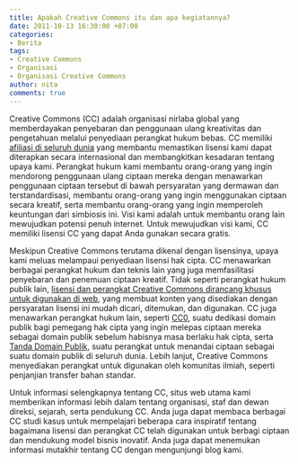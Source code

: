 ```yaml
---
title: Apakah Creative Commons itu dan apa kegiatannya?
date: 2011-10-13 16:30:00 +07:00
categories:
- Berita
tags:
- Creative Commons
- Organisasi
- Organisasi Creative Commons
author: nita
comments: true
---
```


Creative Commons (CC) adalah organisasi nirlaba global yang memberdayakan penyebaran dan penggunaan ulang kreativitas dan pengetahuan melalui penyediaan perangkat hukum bebas. CC memiliki [afiliasi di seluruh dunia](http://creativecommons.org/international/) yang membantu memastikan lisensi kami dapat diterapkan secara internasional dan membangkitkan kesadaran tentang upaya kami. Perangkat hukum kami membantu orang-orang yang ingin mendorong penggunaan ulang ciptaan mereka dengan menawarkan penggunaan ciptaan tersebut di bawah persyaratan yang dermawan dan terstandardisasi, membantu orang-orang yang ingin menggunakan ciptaan secara kreatif, serta membantu orang-orang yang ingin memperoleh keuntungan dari simbiosis ini. Visi kami adalah untuk membantu orang lain mewujudkan potensi penuh internet. Untuk mewujudkan visi kami, CC memiliki lisensi CC yang dapat Anda gunakan secara gratis.

Meskipun Creative Commons terutama dikenal dengan lisensinya, upaya kami meluas melampaui penyediaan lisensi hak cipta. CC menawarkan berbagai perangkat hukum dan teknis lain yang juga memfasilitasi penyebaran dan penemuan ciptaan kreatif. Tidak seperti perangkat hukum publik lain, [lisensi dan perangkat Creative Commons dirancang khusus untuk digunakan di web](http://wiki.creativecommons.or.id/FAQ#Technical_Questions_2), yang membuat konten yang disediakan dengan persyaratan lisensi ini mudah dicari, ditemukan, dan digunakan. CC juga menawarkan perangkat hukum lain, seperti [CC0](http://creativecommons.org/choose/zero/), suatu dedikasi domain publik bagi pemegang hak cipta yang ingin melepas ciptaan mereka sebagai domain publik sebelum habisnya masa berlaku hak cipta, serta [Tanda Domain Publik](http://creativecommons.org/publicdomain/mark/1.0), suatu perangkat untuk menandai ciptaan sebagai suatu domain publik di seluruh dunia. Lebih lanjut, Creative Commons menyediakan perangkat untuk digunakan oleh komunitas ilmiah, seperti penjanjian transfer bahan standar.

Untuk informasi selengkapnya tentang CC, situs web utama kami memberikan informasi lebih dalam tentang organisasi, staf dan dewan direksi, sejarah, serta pendukung CC. Anda juga dapat membaca berbagai CC studi kasus untuk mempelajari beberapa cara inspiratif tentang bagaimana lisensi dan perangkat CC telah digunakan untuk berbagi ciptaan dan mendukung model bisnis inovatif. Anda juga dapat menemukan informasi mutakhir tentang CC dengan mengunjungi blog kami.
